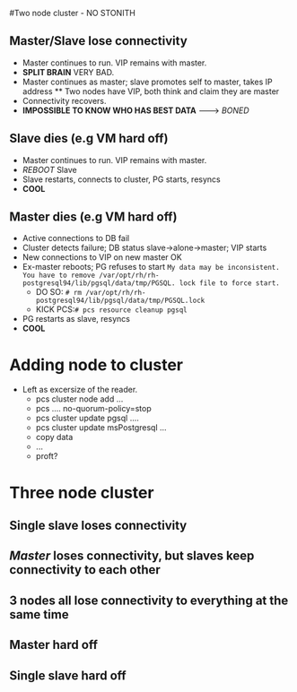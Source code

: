 #Two node cluster - NO STONITH

## Master/Slave lose connectivity

* Master continues to run. VIP remains with master.
* **SPLIT BRAIN** VERY BAD.
* Master continues as master; slave promotes self to master, takes IP address
** Two nodes have VIP, both think and claim they are master
* Connectivity recovers.
* **IMPOSSIBLE TO KNOW WHO HAS BEST DATA** ---> *BONED*

## Slave dies (e.g VM hard off)

* Master continues to run. VIP remains with master.
* *REBOOT* Slave
* Slave restarts, connects to cluster, PG starts, resyncs
* **COOL**

## Master dies (e.g VM hard off)

* Active connections to DB fail
* Cluster detects failure; DB status slave->alone->master; VIP starts
* New connections to VIP on new master OK
* Ex-master reboots; PG refuses to start `My data may be inconsistent. You have to remove /var/opt/rh/rh-postgresql94/lib/pgsql/data/tmp/PGSQL.
lock file to force start.`    
  * DO SO: `# rm /var/opt/rh/rh-postgresql94/lib/pgsql/data/tmp/PGSQL.lock`    
  * KICK PCS:`# pcs resource cleanup pgsql`
* PG restarts as slave, resyncs
* **COOL**

# Adding node to cluster
* Left as excersize of the reader.
  * pcs cluster node add ...
  * pcs .... no-quorum-policy=stop
  * pcs cluster update pgsql ....
  * pcs cluster update msPostgresql ...
  * copy data
  * ...
  * proft?

# Three node cluster

## Single slave loses connectivity

## *Master* loses connectivity, but slaves keep connectivity to each other

## 3 nodes all lose connectivity to everything at the same time

## Master hard off

## Single slave hard off
